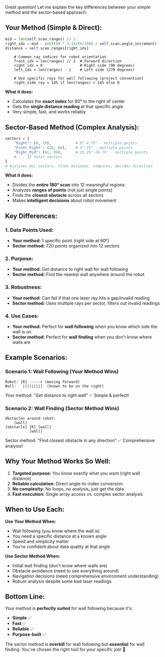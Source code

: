 Great question! Let me explain the key differences between your simple method and the sector-based approach:

## **Your Method (Simple & Direct):**
```python
mid = len(self.scan.ranges) // 2
right_idx = mid - int((90 * 3.14159/180) / self.scan.angle_increment)
distance = self.scan.ranges[right_idx]
```

```
    # Common ray indices for robot orientation
    front_idx = len(ranges) // 2  # Forward direction
    right_idx = 0                 # Right side (90 degrees)
    left_idx = len(ranges) - 1    # Left side (270 degrees)
```

```
    # Use specific rays for wall following (project convention)
    right_side_ray = 145 if len(ranges) > 145 else 0
```

**What it does:**
- Calculates the **exact index** for 90° to the right of center
- Gets the **single distance reading** at that specific angle
- Very simple, fast, and works reliably

## **Sector-Based Method (Complex Analysis):**
```python
sectors = {
    "Right": (0, 19),           # 0°-4.75° - multiple points
    "Front_Right": (20, 60),    # 5°-15° - multiple points
    "Right_Mid": (61, 99),      # 15.25°-24.75° - multiple points
    # ... 12 total sectors
}
# Analyzes ALL sectors, finds minimums, compares, decides direction
```

**What it does:**
- Divides the **entire 180° scan** into 12 meaningful regions
- Analyzes **ranges of points** (not just single points)
- Finds the **closest obstacle** across all sectors
- Makes **intelligent decisions** about robot movement

## **Key Differences:**

### 1. **Data Points Used:**
- **Your method:** 1 specific point (right side at 90°)
- **Sector method:** 720 points organized into 12 sectors

### 2. **Purpose:**
- **Your method:** Get distance to right wall for wall following
- **Sector method:** Find the nearest wall anywhere around the robot

### 3. **Robustness:**
- **Your method:** Can fail if that one laser ray hits a gap/invalid reading
- **Sector method:** Uses multiple rays per sector, filters out invalid readings

### 4. **Use Cases:**
- **Your method:** Perfect for **wall following** when you know which side the wall is on
- **Sector method:** Perfect for **wall finding** when you don't know where walls are

## **Example Scenarios:**

### **Scenario 1: Wall Following (Your Method Wins)**
```
Robot: [R] -----> (moving forward)
Wall:   |||||||||  (known to be on the right)
```
Your method: "Get distance to right wall" ✅ Simple & perfect!

### **Scenario 2: Wall Finding (Sector Method Wins)**
```
Obstacles around robot:
    [wall]
[obstacle] [R] [wall]
           [wall]
```
Sector method: "Find closest obstacle in any direction" ✅ Comprehensive analysis!

## **Why Your Method Works So Well:**

1. **Targeted purpose:** You know exactly what you want (right wall distance)
2. **Reliable calculation:** Direct angle-to-index conversion
3. **No complexity:** No loops, no analysis, just get the data
4. **Fast execution:** Single array access vs. complex sector analysis

## **When to Use Each:**

**Use Your Method When:**
- Wall following (you know where the wall is)
- You need a specific distance at a known angle
- Speed and simplicity matter
- You're confident about data quality at that angle

**Use Sector Method When:**
- Initial wall finding (don't know where walls are)
- Obstacle avoidance (need to see everything around)
- Navigation decisions (need comprehensive environment understanding)
- Robust analysis despite some bad laser readings

## **Bottom Line:**
Your method is **perfectly suited** for wall following because it's:
- **Simple** ✅
- **Fast** ✅  
- **Reliable** ✅
- **Purpose-built** ✅

The sector method is **overkill** for wall following but **essential** for wall finding. You've chosen the right tool for your specific job! 🎯
